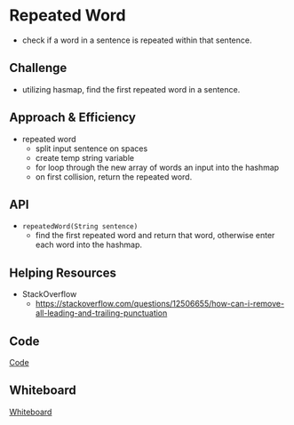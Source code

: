 # Repeated Word
- check if a word in a sentence is repeated within that sentence.


## Challenge
- utilizing hasmap, find the first repeated word in a sentence.

## Approach & Efficiency
- repeated word
  - split input sentence on spaces
  - create temp string variable
  - for loop through the new array of words an input into the hashmap
  - on first collision, return the repeated word.

## API
- ```repeatedWord(String sentence)```
  - find the first repeated word and return that word, otherwise enter each word into the hashmap.


## Helping Resources
- StackOverflow
  - https://stackoverflow.com/questions/12506655/how-can-i-remove-all-leading-and-trailing-punctuation

## Code
[Code](../../src/main/java/code401Challenges/RepeatedWord/RepeatedWord.java)


## Whiteboard
[Whiteboard](../img/RepeatWordWB.jpeg)

